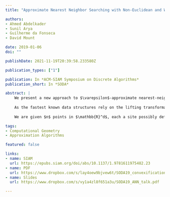 ```yaml
---
title: "Approximate Nearest Neighbor Searching with Non-Euclidean and Weighted Distances"

authors:
- Ahmed Abdelkader
- Sunil Arya
- Guilherme da Fonseca
- David Mount

date: 2019-01-06
doi: ""

publishDate: 2021-11-19T20:39:58.233580Z

publication_types: ["1"]

publication: In *ACM-SIAM Symposium on Discrete Algorithms*
publication_short: In *SODA*

abstract: |
    We present a new approach to $\varepsilon$-approximate nearest-neighbor queries in fixed dimension under a variety of non-Euclidean distances. We consider two families of distance functions: (a) convex scaling distance functions including the Mahalanobis distance, the Minkowski metric and multiplicative weights, and (b) Bregman divergences including the Kullback-Leibler divergence and the Itakura-Saito distance.
    
    As the fastest known data structures rely on the lifting transformation, their application is limited to the Euclidean metric, and alternative approaches for other distance functions are much less efficient. We circumvent the reliance on the lifting transformation by a careful application of convexification, which appears to be relatively new to computational geometry.
    
    We are given $n$ points in $\mathbb{R}^d$, each a site possibly defining its own distance function. Under mild assumptions on the growth rates of these functions, the proposed data structures answer queries in logarithmic time using $O(n \log(1/\varepsilon)/\varepsilon^{d/2})$ space, which nearly matches the best known results for the Euclidean metric.

tags:
- Computational Geometry
- Approximation Algorithms

featured: false

links:
- name: SIAM
  url: https://epubs.siam.org/doi/abs/10.1137/1.9781611975482.23
- name: PDF
  url: https://www.dropbox.com/s/lay4oew9bjvew6t/SODA19_convexification.pdf
- name: Slides
  url: https://www.dropbox.com/s/vy1a4zl8f651a3u/SODA19_ANN_talk.pdf

---
```


